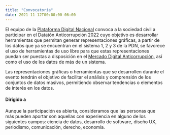 ```yaml
---
title: "Convocatoria"
date: 2021-11-12T00:00:00-06:00
---
```


El equipo de la [Plataforma Digital Nacional](https://plataformadigitalnacional.org) convoca a la sociedad civil a participar en el Datatón Anticorrupción 2022 cuyo objetivo es desarrollar herramientas que permitan generar representaciones gráficas, a partir de los datos que ya se encuentran en el sistema 1, 2 y 3 de la PDN, se favorece el uso de herramientas de uso libre para que estas representaciones puedan ser puestas a disposición en el [Mercado Digital Anticorrupción](https://mda.plataformadigitalnacional.org), así como el uso de los datos de más de un sistema.

Las representaciones gráficas o herramientas que se desarrollen durante el evento tendrán el objetivo de facilitar el análisis y comprensión de los conjuntos de datos masivos, permitiendo observar tendencias o elementos de interés en los datos.


#### Dirigido a
Aunque la participación es abierta, consideramos que las personas que más pueden aportar son aquellas con experiencia 
en alguno de los siguientes campos: ciencia de datos, desarrollo de software, diseño UX, periodismo, comunicación, derecho, economía. 


